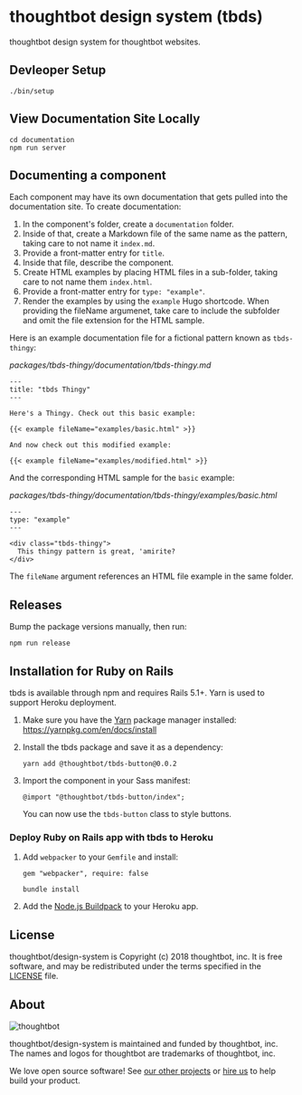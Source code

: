 # thoughtbot design system (tbds)

thoughtbot design system for thoughtbot websites.

## Devleoper Setup

`./bin/setup`

## View Documentation Site Locally

```
cd documentation
npm run server
```

## Documenting a component

Each component may have its own documentation that gets pulled into the
documentation site. To create documentation:

1. In the component's folder, create a `documentation` folder.
1. Inside of that, create a Markdown file of the same name as the pattern,
   taking care to not name it `index.md`.
1. Provide a front-matter entry for `title`.
1. Inside that file, describe the component.
1. Create HTML examples by placing HTML files in a sub-folder, taking care to
   not name them `index.html`.
1. Provide a front-matter entry for `type: "example"`.
1. Render the examples by using the `example` Hugo shortcode. When providing the
   fileName argumenet, take care to include the subfolder and omit the file
   extension for the HTML sample.

Here is an example documentation file for a fictional pattern known as
`tbds-thingy`:

*packages/tbds-thingy/documentation/tbds-thingy.md*
```
---
title: "tbds Thingy"
---

Here's a Thingy. Check out this basic example:

{{< example fileName="examples/basic.html" >}}

And now check out this modified example:

{{< example fileName="examples/modified.html" >}}

```

And the corresponding HTML sample for the `basic` example:

*packages/tbds-thingy/documentation/tbds-thingy/examples/basic.html*
```
---
type: "example"
---

<div class="tbds-thingy">
  This thingy pattern is great, 'amirite?
</div>

```

The `fileName` argument references an HTML file example in the same folder.

## Releases

Bump the package versions manually, then run:

`npm run release`

## Installation for Ruby on Rails

tbds is available through npm and requires Rails 5.1+. Yarn is used to support
Heroku deployment.

1. Make sure you have the [Yarn] package manager installed:
   https://yarnpkg.com/en/docs/install

1. Install the tbds package and save it as a dependency:

    ```
    yarn add @thoughtbot/tbds-button@0.0.2
    ```

1. Import the component in your Sass manifest:

    ```
    @import "@thoughtbot/tbds-button/index";
    ```

    You can now use the `tbds-button` class to style buttons.

  [Yarn]: https://yarnpkg.com/en/

### Deploy Ruby on Rails app with tbds to Heroku

1. Add `webpacker` to your `Gemfile` and install:

    ```
    gem "webpacker", require: false
    ```

    ```
    bundle install
    ```

1. Add the [Node.js Buildpack][nodejs-buildpack] to your Heroku app.

  [nodejs-buildpack]: https://elements.heroku.com/buildpacks/heroku/heroku-buildpack-nodejs

## License

thoughtbot/design-system is Copyright (c) 2018 thoughtbot, inc.
It is free software, and may be redistributed
under the terms specified in the [LICENSE] file.

  [LICENSE]: /LICENSE.md

## About

![thoughtbot](http://presskit.thoughtbot.com/images/thoughtbot-logo-for-readmes.svg)

thoughtbot/design-system is maintained and funded by thoughtbot, inc.
The names and logos for thoughtbot are trademarks of thoughtbot, inc.

We love open source software!
See [our other projects][community]
or [hire us][hire] to help build your product.

  [community]: https://thoughtbot.com/community?utm_source=github
  [hire]: https://thoughtbot.com/hire-us?utm_source=github
